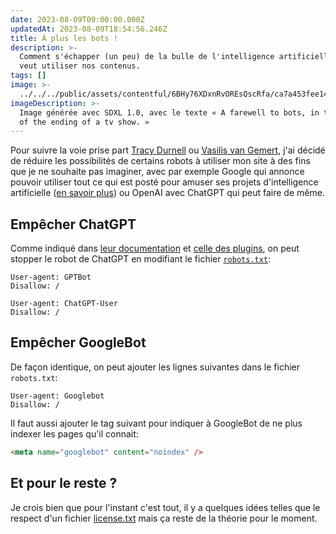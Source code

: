 ```yaml
---
date: 2023-08-09T00:00:00.000Z
updatedAt: 2023-08-09T18:54:56.246Z
title: À plus les bots !
description: >-
  Comment s'échapper (un peu) de la bulle de l'intelligence artificielle qui
  veut utiliser nos contenus.
tags: []
image: >-
  ../../../public/assets/contentful/6BHy76XDxnRvOREsQscRfa/ca7a453fee14495445074e388ddf0716/53610_A_farewell_to_bots__in_the_style_of_the_ending_of__xl-1024-v1-0.png
imageDescription: >-
  Image générée avec SDXL 1.0, avec le texte « A farewell to bots, in the style
  of the ending of a tv show. »
---
```


Pour suivre la voie prise part [Tracy Durnell](https://tracydurnell.com/2023/07/11/pulling-my-site-from-google-over-ai-training/) ou [Vasilis van Gemert](https://vasilis.nl/nerd/how-to-disagree-with-googles-privacy-policy/), j'ai décidé de réduire les possibilités de certains robots à utiliser mon site à des fins que je ne souhaite pas imaginer, avec par exemple Google qui annonce pouvoir utiliser tout ce qui est posté pour amuser ses projets d'intelligence artificielle ([en savoir plus](https://gizmodo.com/google-says-itll-scrape-everything-you-post-online-for-1850601486)) ou OpenAI avec ChatGPT qui peut faire de même.

## Empêcher ChatGPT

Comme indiqué dans [leur documentation](https://platform.openai.com/docs/gptbot) et [celle des plugins](https://platform.openai.com/docs/plugins/bot), on peut stopper le robot de ChatGPT en modifiant le fichier [`robots.txt`](https://www.robotstxt.org/):

```
User-agent: GPTBot
Disallow: /

User-agent: ChatGPT-User
Disallow: /
```

## Empêcher GoogleBot

De façon identique, on peut ajouter les lignes suivantes dans le fichier `robots.txt`:

```
User-agent: Googlebot
Disallow: /
```

Il faut aussi ajouter le tag suivant pour indiquer à GoogleBot de ne plus indexer les pages qu'il connait:

```html
<meta name="googlebot" content="noindex" />
```

## Et pour le reste ?

Je crois bien que pour l'instant c'est tout, il y a quelques idées telles que le respect d'un fichier [license.txt](https://werd.io/2023/licensing-site-content-using-a-text-file) mais ça reste de la théorie pour le moment.
